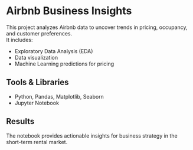 # Airbnb Business Insights

This project analyzes Airbnb data to uncover trends in pricing, occupancy, and customer preferences.  
It includes:
- Exploratory Data Analysis (EDA)
- Data visualization
- Machine Learning predictions for pricing

## Tools & Libraries
- Python, Pandas, Matplotlib, Seaborn
- Jupyter Notebook

## Results
The notebook provides actionable insights for business strategy in the short-term rental market.
